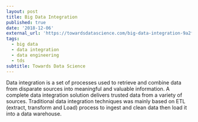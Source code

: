 ```yaml
---
layout: post
title: Big Data Integration
published: true
date: '2018-12-06'
external_url: 'https://towardsdatascience.com/big-data-integration-9a2fb2d78529'
tags:
  - big data
  - data integration
  - data engineering
  - tds
subtitle: Towards Data Science
---
```

Data integration is a set of processes used to retrieve and combine data from disparate sources into meaningful and valuable information. A complete data integration solution delivers trusted data from a variety of sources. Traditional data integration techniques was mainly based on ETL (extract, transform and Load) process to ingest and clean data then load it into a data warehouse.
